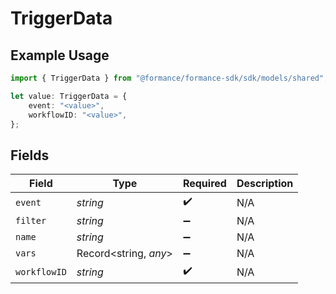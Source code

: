 # TriggerData

## Example Usage

```typescript
import { TriggerData } from "@formance/formance-sdk/sdk/models/shared";

let value: TriggerData = {
    event: "<value>",
    workflowID: "<value>",
};
```

## Fields

| Field                 | Type                  | Required              | Description           |
| --------------------- | --------------------- | --------------------- | --------------------- |
| `event`               | *string*              | :heavy_check_mark:    | N/A                   |
| `filter`              | *string*              | :heavy_minus_sign:    | N/A                   |
| `name`                | *string*              | :heavy_minus_sign:    | N/A                   |
| `vars`                | Record<string, *any*> | :heavy_minus_sign:    | N/A                   |
| `workflowID`          | *string*              | :heavy_check_mark:    | N/A                   |